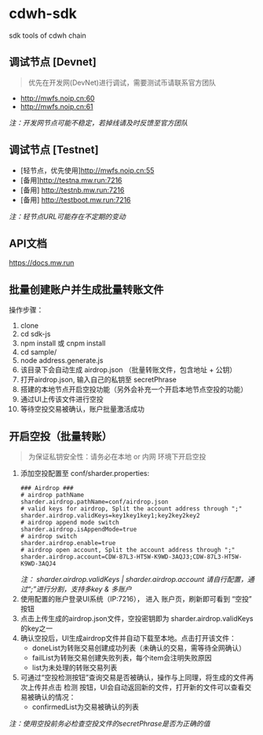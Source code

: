 # cdwh-sdk
sdk tools of cdwh chain

## 调试节点 [Devnet]
> 优先在开发网(DevNet)进行调试，需要测试币请联系官方团队

- http://mwfs.noip.cn:60
- http://mwfs.noip.cn:61

*注：开发网节点可能不稳定，若掉线请及时反馈至官方团队*

## 调试节点 [Testnet]
- [轻节点，优先使用]http://mwfs.noip.cn:55
- [备用]http://testna.mw.run:7216
- [备用] http://testnb.mw.run:7216
- [备用] http://testboot.mw.run:7216

*注：轻节点URL可能存在不定期的变动*

## API文档

https://docs.mw.run

## 批量创建账户并生成批量转账文件

操作步骤：
1. clone
2. cd sdk-js
3. npm install 或 cnpm install
4. cd sample/
5. node address.generate.js
6. 该目录下会自动生成 airdrop.json （批量转账文件，包含地址 + 公钥）
7. 打开airdrop.json, 输入自己的私钥至 secretPhrase
8. 搭建的本地节点开启空投功能（另外会补充一个开启本地节点空投的功能）
9. 通过UI上传该文件进行空投
10. 等待空投交易被确认，账户批量激活成功

## 开启空投（批量转账）
> 为保证私钥安全性：请务必在本地 or 内网 环境下开启空投

1. 添加空投配置至 conf/sharder.properties:
    ```properties
    ### Airdrop ###
    # airdrop pathName
    sharder.airdrop.pathName=conf/airdrop.json
    # valid keys for airdrop, Split the account address through ";"
    sharder.airdrop.validKeys=key1key1key1;key2key2key2
    # airdrop append mode switch
    sharder.airdrop.isAppendMode=true
    # airdrop switch
    sharder.airdrop.enable=true
    # airdrop open account, Split the account address through ";"
    sharder.airdrop.account=CDW-87L3-HT5W-K9WD-3AQJ3;CDW-87L3-HT5W-K9WD-3AQJ4
    ```
    *注： sharder.airdrop.validKeys | sharder.airdrop.account 请自行配置，通过“;”进行分割，支持多key & 多账户*
2. 使用配置的账户登录UI系统（IP:7216）， 进入 账户页，刷新即可看到 “空投” 按钮
3. 点击上传生成的airdrop.json文件，空投密钥即为 sharder.airdrop.validKeys的key之一
4. 确认空投后，UI生成airdrop文件并自动下载至本地。点击打开该文件：
    - doneList为转账交易创建成功列表（未确认的交易，需等待全网确认）
    - failList为转账交易创建失败列表，每个item会注明失败原因
    - list为未处理的转账交易列表
5. 可通过“空投检测按钮”查询交易是否被确认，操作与上同理，将生成的文件再次上传并点击 检测 按钮，UI会自动返回新的文件，打开新的文件可以查看交易被确认的情况：
    - confirmedList为交易被确认的列表
    
*注：使用空投前务必检查空投文件的secretPhrase是否为正确的值*